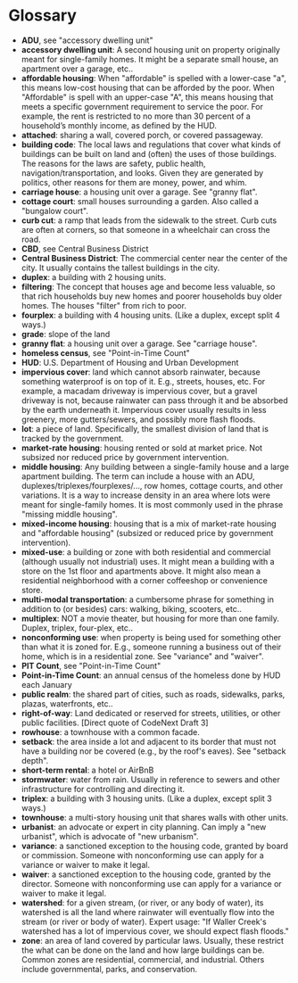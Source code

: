 # Glossary

- **ADU**, see "accessory dwelling unit"
- **accessory dwelling unit**: A second housing unit on property originally meant for single-family homes.  It might be a separate small house, an apartment over a garage, etc..
- **affordable housing**: When "affordable" is spelled with a lower-case "a", this means low-cost housing that can be afforded by the poor.  When "Affordable" is spell with an upper-case "A", this means housing that meets a specific government requirement to service the poor.  For example, the rent is restricted to no more than 30 percent of a household’s monthly income, as defined by the HUD.
- **attached**: sharing a wall, covered porch, or covered passageway.
- **building code**: The local laws and regulations that cover what kinds of buildings can be built on land and (often) the uses of those buildings.  The reasons for the laws are safety, public health, navigation/transportation, and looks.  Given they are generated by politics, other reasons for them are money, power, and whim.
- **carriage house**: a housing unit over a garage.  See "granny flat".
- **cottage court**: small houses surrounding a garden.  Also called a "bungalow court".
- **curb cut**: a ramp that leads from the sidewalk to the street.  Curb cuts are often at corners, so that someone in a wheelchair can cross the road.
- **CBD**, see Central Business District
- **Central Business District**: The commercial center near the center of the city. It usually contains the tallest buildings in the city.
- **duplex**: a building with 2 housing units.
- **filtering**: The concept that houses age and become less valuable, so that rich households buy new homes and poorer households buy older homes.  The houses "filter" from rich to poor.
- **fourplex**: a building with 4 housing units.  (Like a duplex, except split 4 ways.)
- **grade**: slope of the land
- **granny flat**: a housing unit over a garage.  See "carriage house".
- **homeless census**, see "Point-in-Time Count"
- **HUD**: U.S. Department of Housing and Urban Development
- **impervious cover**: land which cannot absorb rainwater, because something waterproof is on top of it.  E.g., streets, houses, etc.  For example, a macadam driveway is impervious cover, but a gravel driveway is not, because rainwater can pass through it and be absorbed by the earth underneath it.  Impervious cover usually results in less greenery, more gutters/sewers, and possibly more flash floods.
- **lot**: a piece of land.  Specifically, the smallest division of land that is tracked by the government.
- **market-rate housing**: housing rented or sold at market price.  Not subsized nor reduced price by government intervention.
- **middle housing**: Any building between a single-family house and a large apartment building.  The term can include a house with an ADU, duplexes/triplexes/fourplexes/..., row homes, cottage courts, and other variations.  It is a way to increase density in an area where lots were meant for single-family homes.  It is most commonly used in the phrase "missing middle housing".
- **mixed-income housing**: housing that is a mix of market-rate housing and "affordable housing" (subsized or reduced price by government intervention).
- **mixed-use**: a building or zone with both residential and commercial (although usually not industrial) uses.  It might mean a building with a store on the 1st floor and apartments above.  It might also mean a residential neighborhood with a corner coffeeshop or convenience store.
- **multi-modal transportation**: a cumbersome phrase for something in addition to (or besides) cars: walking, biking, scooters, etc..
- **multiplex**: NOT a movie theater, but housing for more than one family.  Duplex, triplex, four-plex, etc..
- **nonconforming use**: when property is being used for something other than what it is zoned for.  E.g., someone running a business out of their home, which is in a residential zone.  See "variance" and "waiver".
- **PIT Count**, see "Point-in-Time Count"
- **Point-in-Time Count**: an annual census of the homeless done by HUD each January
- **public realm**: the shared part of cities, such as roads, sidewalks, parks, plazas, waterfronts, etc..
- **right-of-way**: Land dedicated or reserved for streets, utilities, or other public facilities.  [Direct quote of CodeNext Draft 3]
- **rowhouse**: a townhouse with a common facade.
- **setback**: the area inside a lot and adjacent to its border that must not have a building nor be covered (e.g., by the roof's eaves).  See "setback depth".
- **short-term rental**: a hotel or AirBnB
- **stormwater**: water from rain.  Usually in reference to sewers and other infrastructure for controlling and directing it.
- **triplex**: a building with 3 housing units.  (Like a duplex, except split 3 ways.)
- **townhouse**: a multi-story housing unit that shares walls with other units. 
- **urbanist**: an advocate or expert in city planning.  Can imply a "new urbanist", which is advocate of "new urbanism".  
- **variance**: a sanctioned exception to the housing code, granted by board or commission.  Someone with nonconforming use can apply for a variance or waiver to make it legal.
- **waiver**: a sanctioned exception to the housing code, granted by the director.  Someone with nonconforming use can apply for a variance or waiver to make it legal.
- **watershed**: for a given stream, (or river, or any body of water), its watershed is all the land where rainwater will eventually flow into the stream (or river or body of water).  Expert usage: "If Waller Creek's watershed has a lot of impervious cover, we should expect flash floods."
- **zone**: an area of land covered by particular laws.  Usually, these restrict the what can be done on the land and how large buildings can be.  Common zones are residential, commercial, and industrial.  Others include governmental, parks, and conservation.

